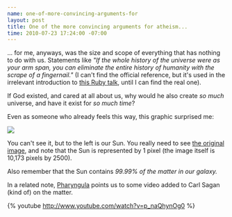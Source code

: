 ```yaml
--- 
name: one-of-more-convincing-arguments-for
layout: post
title: One of the more convincing arguments for atheism...
time: 2010-07-23 17:24:00 -07:00
---
```

... for me, anyways, was the size and scope of everything that has nothing to 
do with us.  Statements like _"If the whole history of the universe were 
as your arm span, you can eliminate the entire history of humanity with
the scrape of a fingernail."_ (I can't find the official reference, but it's
used in the irrelevant introduction to [this Ruby talk][1], until I can find
the real one).


If God existed, and cared at all about us, why would he also create _so much_
universe, and have it exist for _so much time_?

Even as someone who already feels this way, this graphic surprised me:


[![][2]][3]


You can't see it, but to the left is our Sun. You really need to see [the
original image][4], and note that the Sun is represented by 1 pixel (the image
itself is 10,173 pixels by 2500).

Also remember that the Sun contains _99.99% of the matter in our galaxy._

In a related note, [Pharyngula][5] points us to some video added to Carl Sagan
(kind of) on the matter.

{% youtube http://www.youtube.com/watch?v=p_naQhynOg0 %}

   [1]: http://railsconf.blip.tv/file/2089545/
   [2]: http://1.bp.blogspot.com/_3ys1dwfzc2w/TEo2AzYte4I/AAAAAAAAAGo/n0e1P_fj23s/s320/stars_little.jpg
   [3]: http://1.bp.blogspot.com/_3ys1dwfzc2w/TEo2AzYte4I/AAAAAAAAAGo/n0e1P_fj23s/s1600/stars_little.jpg
   [4]: http://farm5.static.flickr.com/4138/4820647230_faba1c9f3b_o.jpg
   [5]: http://www.scienceblogs.com/pharyngula
